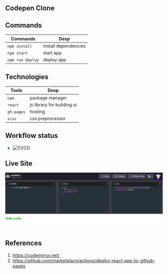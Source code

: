## Codepen Clone

## Commands
  | Commands     |            Desp         |
  |--------------|-------------------------|
  |`npm install` | install dependencies    |
  |`npm start`   | start app               |
  |`npm run deploy` | deploy app           |

## Technologies
|   Tools    |    Desp                   |
|------------|---------------------------|
| `npm`      | package manager           |
| `react`    | js library for building ui|
| `gh-pages` | hosting                   |
| `scss`     | css preprocessor          |


## Workflow status
- ![CI/CD](https://github.com/sudipstha08/codepen/workflows/codepen_CD/badge.svg)
## Live Site
<a href="https://sudipstha08.github.io/codepen/" rel="codepen">![codepen-clone](https://github.com/sudipstha08/codepen/blob/master/src/assets/pen.png?raw=true)</a>

## References
1. https://codemirror.net/
2. https://github.com/marketplace/actions/deploy-react-app-to-github-pages